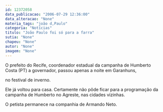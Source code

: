 ```yaml
---
id: 12372058
data_publicacao: "2006-07-29 12:36:00"
data_alteracao: "None"
materia_tags: "joão d,Paulo"
categoria: "Notícias"
titulo: "João Paulo foi só para a farra"
sutia: "None"
chapeu: "None"
autor: "None"
imagem: "None"
---
```

<p><P>O prefeito do Recife, coordenador estadual da campanha de Humberto Costa (PT) a governador, passou apenas a noite em Garanhuns,</p>
<p> no festival de inverno.</P></p>
<p><P>Ele já voltou para casa. Certamente não pôde ficar para a programação da campanha de Humberto no Agreste, nas cidades vizinhas.</P></p>
<p><P>O petista permanece na companhia de Armando Neto.</P> </p>
